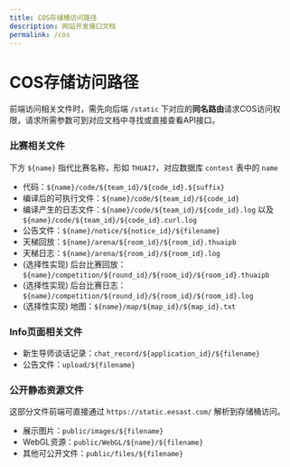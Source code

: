 ```yaml
---
title: COS存储桶访问路径
description: 网站开发接口文档
permalink: /cos
---
```


# COS存储访问路径

前端访问相关文件时，需先向后端 `/static` 下对应的**同名路由**请求COS访问权限，请求所需参数可到对应文档中寻找或直接查看API接口。

### 比赛相关文件

下方 `${name}` 指代比赛名称，形如 `THUAI7`，对应数据库 `contest` 表中的 `name`

- 代码：`${name}/code/${team_id}/${code_id}.${suffix}`
- 编译后的可执行文件：`${name}/code/${team_id}/${code_id}`
- 编译产生的日志文件：`${name}/code/${team_id}/${code_id}.log` 以及 `${name}/code/${team_id}/${code_id}.curl.log`
- 公告文件：`${name}/notice/${notice_id}/${filename}`
- 天梯回放：`${name}/arena/${room_id}/${room_id}.thuaipb`
- 天梯日志：`${name}/arena/${room_id}/${room_id}.log`
- (选择性实现) 后台比赛回放：`${name}/competition/${round_id}/${room_id}/${room_id}.thuaipb`
- (选择性实现) 后台比赛日志：`${name}/competition/${round_id}/${room_id}/${room_id}.log`
- (选择性实现) 地图：`${name}/map/${map_id}/${map_id}.txt`

### Info页面相关文件

- 新生导师谈话记录：`chat_record/${application_id}/${filename}`
- 公告文件：`upload/${filename}`

### 公开静态资源文件

这部分文件前端可直接通过 `https://static.eesast.com/` 解析到存储桶访问。

- 展示图片：`public/images/${filename}`
- WebGL资源：`public/WebGL/${name}/${filename}`
- 其他可公开文件：`public/files/${filename}`
